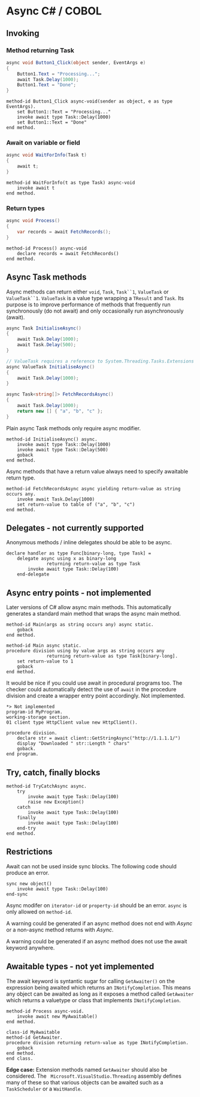 # Async C# / COBOL

## Invoking

### Method returning Task
```csharp
async void Button1_Click(object sender, EventArgs e)
{
    Button1.Text = "Processing...";
    await Task.Delay(1000);
    Button1.Text = "Done";
}
```

```cobol
method-id Button1_Click async-void(sender as object, e as type EventArgs).
    set Button1::Text = "Processing..."
    invoke await type Task::Delay(1000)
    set Button1::Text = "Done"
end method.
```

### Await on variable or field
```csharp
async void WaitForInfo(Task t)
{
    await t;
}
```

```cobol
method-id WaitForInfo(t as type Task) async-void
    invoke await t
end method.
```

### Return types
```csharp
async void Process()
{
    var records = await FetchRecords();
}
```

```cobol
method-id Process() async-void
    declare records = await FetchRecords()
end method.
```

## Async Task methods
Async methods can return either `void`, `Task`, `Task``1`, `ValueTask` or `ValueTask``1`. `ValueTask` is a value type wrapping a `TResult` and `Task`. Its purpose is to improve performance of methods that frequently run synchronously (do not await) and only occasionally run asynchronously (await).
```csharp
async Task InitialiseAsync()
{
    await Task.Delay(1000);
    await Task.Delay(500);
}

// ValueTask requires a reference to System.Threading.Tasks.Extensions
async ValueTask InitialiseAsync()
{
    await Task.Delay(1000);
}

async Task<string[]> FetchRecordsAsync()
{
    await Task.Delay(1000);
    return new [] { "a", "b", "c" };
}
```

Plain async Task methods only require async modifier. 
```cobol
method-id InitialiseAsync() async.
    invoke await type Task::Delay(1000)
    invoke await type Task::Delay(500)
    goback
end method.
```

Async methods that have a return value always need to specify awaitable return type.
```cobol
method-id FetchRecordsAsync async yielding return-value as string occurs any.
    invoke await Task.Delay(1000)
    set return-value to table of ("a", "b", "c")
end method.
```

## Delegates - not currently supported
Anonymous methods / inline delegates should be able to be async.
```cobol
declare handler as type Func[binary-long, type Task] =
    delegate async using x as binary-long
               returning return-value as type Task
        invoke await type Task::Delay(100)
    end-delegate
```

## Async entry points - not implemented
Later versions of C# allow async main methods. This automatically generates a standard main method that wraps the async main method.

```cobol
method-id Main(args as string occurs any) async static.
    goback
end method.

method-id Main async static.
procedure division using by value args as string occurs any
               returning return-value as type Task[binary-long].
    set return-value to 1
    goback
end method.
```

It would be nice if you could use await in procedural programs too. The checker could automatically detect the use of `await` in the procedure division and create a wrapper entry point accordingly. Not implemented.
```cobol
*> Not implemented
program-id MyProgram.
working-storage section.
01 client type HttpClient value new HttpClient().

procedure division.
    declare str = await client::GetStringAsync("http://1.1.1.1/")
    display "Downloaded " str::Length " chars"
    goback.
end program.
```

## Try, catch, finally blocks
```cobol
method-id TryCatchAsync async.
    try
        invoke await type Task::Delay(100)
        raise new Exception()
    catch
        invoke await type Task::Delay(100)
    finally
        invoke await type Task::Delay(100)
    end-try
end method.
```

## Restrictions
Await can not be used inside sync blocks. The following code should produce an error.
```cobol
sync new object()
    invoke await type Task::Delay(100)
end-sync
```

Async modifer on `iterator-id` or `property-id` should be an error. `async` is only allowed on `method-id`.

A warning could be generated if an async method does not end with *Async* or a non-async method returns with *Async*.

A warning could be generated if an async method does not use the await keyword anywhere.

## Awaitable types - not yet implemented
The await keyword is syntantic sugar for calling `GetAwaiter()` on the expression being awaited which returns an `INotifyCompletion`. This means any object can be awaited as long as it exposes a method called `GetAwaiter` which returns a valuetype or class that implements `INotifyCompletion`.

```cobol
method-id Process async-void.
    invoke await new MyAwaitable()
end method.

class-id MyAwaitable
method-id GetAwaiter.
procedure division returning return-value as type INotifyCompletion.
    goback
end method.
end class.
```

**Edge case:** Extension methods named `GetAwaiter` should also be considered. The `
Microsoft.VisualStudio.Threading` assembly defines many of these so that various objects can be awaited such as a `TaskScheduler` or a `WaitHandle`.
